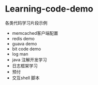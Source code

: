 # Learning-code-demo

各类代码学习片段示例

* memcached客户端配置
* redis demo
* guava demo
* bit code demo
* log man
* java 注解开发学习
* 日志框架学习
* 预付
* 交互shell 脚本


